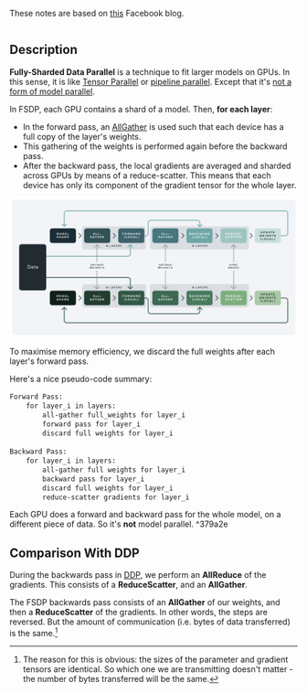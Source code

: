 These notes are based on [this](https://engineering.fb.com/2021/07/15/open-source/fsdp/) Facebook blog.

```toc
```

## Description

**Fully-Sharded Data Parallel** is a technique to fit larger models on GPUs. In this sense, it is like [Tensor Parallel](../ML/Tensor%20Parallel.md) or [pipeline parallel](Engineering%20Challenges%20in%20Training%20Massive%20Transformers.md). Except that it's [not a form of model parallel](#^379a2e).

In FSDP, each GPU contains a shard of a model. Then, **for each layer**: 

* In the forward pass, an [AllGather](NCCL%20Collectives.md) is used such that each device has a full copy of the layer's weights. 
* This gathering of the weights is performed again before the backward pass.
* After the backward pass, the local gradients are averaged and sharded across GPUs by means of a reduce-scatter. This means that each device has only its component of the gradient tensor for the whole layer.

![](_attachments/Screenshot%202023-04-25%20at%2016.33.57.png)

To maximise memory efficiency, we discard the full weights after each layer's forward pass. 

Here's a nice pseudo-code summary:

```
Forward Pass:
	for layer_i in layers:
		all-gather full_weights for layer_i
		forward pass for layer_i
		discard full weights for layer_i

Backward Pass:
	for layer_i in layers:
		all-gather full weights for layer_i
		backward pass for layer_i
		discard full weights for layer_i
		reduce-scatter gradients for layer_i
```

Each GPU does a forward and backward pass for the whole model, on a different piece of data. So it's **not** model parallel. ^379a2e

## Comparison With DDP
During the backwards pass in [DDP](PyTorch/DDP/DDP.md), we perform an **AllReduce** of the gradients. This consists of a **ReduceScatter**, and an **AllGather**.

The FSDP backwards pass consists of an **AllGather** of our weights, and then a **ReduceScatter** of the gradients. 
In other words, the steps are reversed.  But the amount of communication (i.e. bytes of data transferred) is the same.[^fn1]

[^fn1]: The reason for this is obvious: the sizes of the parameter and gradient tensors are identical. So which one we are transmitting doesn't matter - the number of bytes transferred will be the same.
